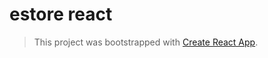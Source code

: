 # estore react

> This project was bootstrapped with [Create React App](https://github.com/facebookincubator/create-react-app).
